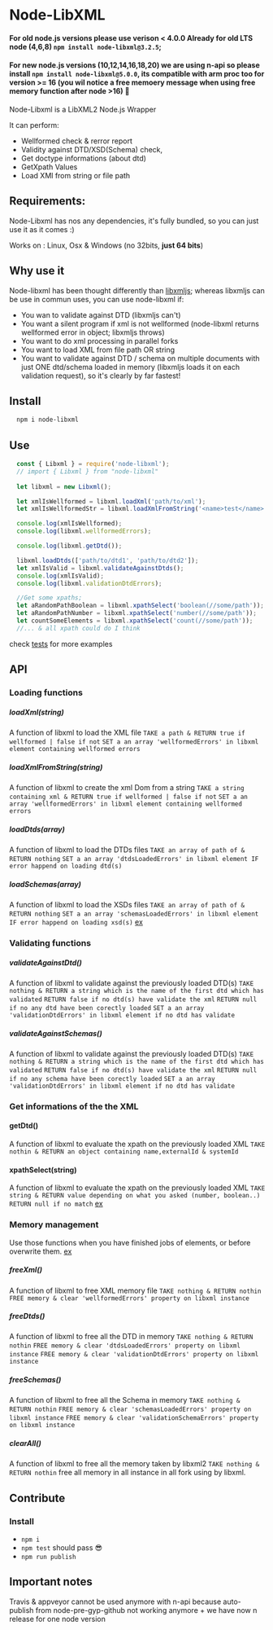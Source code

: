 # Node-LibXML

#### For old node.js versions please use verison < 4.0.0 Already for old LTS node (4,6,8) `npm install node-libxml@3.2.5`;

#### For new node.js versions (10,12,14,16,18,20) we are using n-api so please install `npm install node-libxml@5.0.0`, its compatible with arm proc too for version >= 16 (you wil notice a free memoery message when using free memory function after node >16) 🙂

Node-Libxml is a LibXML2 Node.js Wrapper

It can perform:

- Wellformed check & rerror report
- Validity against DTD/XSD(Schema) check,
- Get doctype informations (about dtd)
- GetXpath Values
- Load XMl from string or file path

## Requirements:

Node-Libxml has nos any dependencies, it's fully bundled, so you can just use it as it comes :)

Works on : Linux, Osx & Windows (no 32bits, **just 64 bits**)

## Why use it

Node-libxml has been thought differently than [libxmljs](https://github.com/libxmljs/libxmljs); whereas libxmljs can be use in commun uses, you can use node-libxml if:

- You wan to validate against DTD (libxmljs can't)
- You want a silent program if xml is not wellformed (node-libxml returns wellformed error in object; libxmljs throws)
- You want to do xml processing in parallel forks
- You want to load XML from file path OR string
- You want to validate against DTD / schema on multiple documents with just ONE dtd/schema loaded in memory (libxmljs loads it on each validation request), so it's clearly by far fastest!

## Install

```bash
  npm i node-libxml
```

## Use

```javascript
  const { Libxml } = require('node-libxml');
  // import { Libxml } from "node-libxml"
  
  let libxml = new Libxml();

  let xmlIsWellformed = libxml.loadXml('path/to/xml');
  let xmlIsWellformedStr = libxml.loadXmlFromString('<name>test</name>');

  console.log(xmlIsWellformed);
  console.log(libxml.wellformedErrors);

  console.log(libxml.getDtd());

  libxml.loadDtds(['path/to/dtd1', 'path/to/dtd2']);
  let xmlIsValid = libxml.validateAgainstDtds();
  console.log(xmlIsValid);
  console.log(libxml.validationDtdErrors);

  //Get some xpaths;
  let aRandomPathBoolean = libxml.xpathSelect('boolean(//some/path'));
  let aRandomPathNumber = libxml.xpathSelect('number(//some/path'));
  let countSomeElements = libxml.xpathSelect('count(//some/path'));
  //... & all xpath could do I think
```

check [tests](./test/libxml-test.js) for more examples

## API

### Loading functions

##### loadXml(string)

A function of libxml to load the XML file
`TAKE a path & RETURN true if wellformed | false if not`
`SET a an array 'wellformedErrors' in libxml element containing wellformed errors`

##### loadXmlFromString(string)

A function of libxml to create the xml Dom from a string
`TAKE a string containing xml & RETURN true if wellformed | false if not`
`SET a an array 'wellformedErrors' in libxml element containing wellformed errors`

##### loadDtds(array)

A function of libxml to load the DTDs files
`TAKE an array of path of & RETURN nothing`
`SET a an array 'dtdsLoadedErrors' in libxml element IF error happend on loading dtd(s)`

##### loadSchemas(array)

A function of libxml to load the XSDs files
`TAKE an array of path of & RETURN nothing`
`SET a an array 'schemasLoadedErrors' in libxml element IF error happend on loading xsd(s)`
[ex](./test/libxml-test.js#L157)

### Validating functions

##### validateAgainstDtd()

A function of libxml to validate against the previously loaded DTD(s)
`TAKE nothing & RETURN a string which is the name of the first dtd which has validated`
`RETURN false if no dtd(s) have validate the xml`
`RETURN null if no any dtd have been corectly loaded`
`SET a an array 'validationDtdErrors' in libxml element if no dtd has validate`

##### validateAgainstSchemas()

A function of libxml to validate against the previously loaded DTD(s)
`TAKE nothing & RETURN a string which is the name of the first dtd which has validated`
`RETURN false if no dtd(s) have validate the xml`
`RETURN null if no any schema have been corectly loaded`
`SET a an array 'validationDtdErrors' in libxml element if no dtd has validate`

### Get informations of the the XML

#### getDtd()

A function of libxml to evaluate the xpath on the previously loaded XML
`TAKE nothin & RETURN an object containing name,externalId & systemId`

#### xpathSelect(string)

A function of libxml to evaluate the xpath on the previously loaded XML
`TAKE string & RETURN value depending on what you asked (number, boolean..)`
`RETURN null if no match`
[ex](./test/libxml-test.js#L69)

### Memory management

Use those functions when you have finished jobs of elements, or before overwrite them.
[ex](./test/libxml-test.js#100)

##### freeXml()

A function of libxml to free XML memory file
`TAKE nothing & RETURN nothin`
`FREE memory & clear 'wellformedErrors' property on libxml instance`

##### freeDtds()

A function of libxml to free all the DTD in memory
`TAKE nothing & RETURN nothin`
`FREE memory & clear 'dtdsLoadedErrors' property on libxml instance`
`FREE memory & clear 'validationDtdErrors' property on libxml instance`

##### freeSchemas()

A function of libxml to free all the Schema in memory
`TAKE nothing & RETURN nothin`
`FREE memory & clear 'schemasLoadedErrors' property on libxml instance`
`FREE memory & clear 'validationSchemaErrors' property on libxml instance`

##### clearAll()

A function of libxml to free all the memory taken by libxml2
`TAKE nothing & RETURN nothin`
free all memory in all instance in all fork using by libxml.

## Contribute

### Install

- `npm i`
- `npm test` should pass 😎
- `npm run publish`

## Important notes

Travis & appveyor cannot be used anymore with n-api because auto-publish from node-pre-gyp-github not working anymore + we have now n release for one node version
